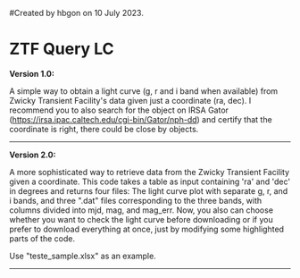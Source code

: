 #Created by hbgon on 10 July 2023.


# ZTF Query LC


**Version 1.0:**

A simple way to obtain a light curve (g, r and i band when available) from Zwicky Transient Facility's data given just a coordinate (ra, dec). I recommend you to also search for the object on IRSA Gator (https://irsa.ipac.caltech.edu/cgi-bin/Gator/nph-dd) and certify that the coordinate is right, there could be close by objects.

----------------------

**Version 2.0:**

A more sophisticated way to retrieve data from the Zwicky Transient Facility given a coordinate. This code takes a table as input containing 'ra' and 'dec' in degrees and returns four files: The light curve plot with separate g, r, and i bands, and three ".dat" files corresponding to the three bands, with columns divided into mjd, mag, and mag_err. Now, you also can choose whether you want to check the light curve before downloading or if you prefer to download everything at once, just by modifying some highlighted parts of the code. 

Use "teste_sample.xlsx" as an example.

----------------------
